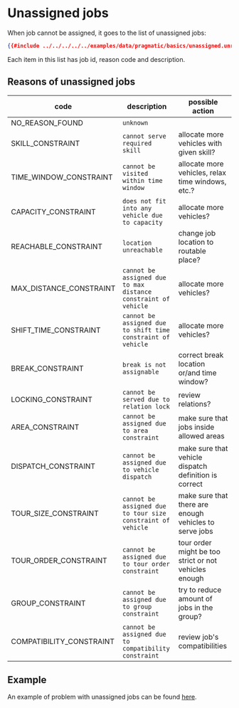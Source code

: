 # Unassigned jobs

When job cannot be assigned, it goes to the list of unassigned jobs:

```json
{{#include ../../../../../examples/data/pragmatic/basics/unassigned.unreachable.solution.json:113:123}}
```

Each item in this list has job id, reason code and description.


## Reasons of unassigned jobs

|         code                  |                        description                             |                  possible action                        |
|-------------------------------|----------------------------------------------------------------|---------------------------------------------------------|
| NO_REASON_FOUND               | `unknown`                                                      |                                                         |
| SKILL_CONSTRAINT              | `cannot serve required skill`                                  | allocate more vehicles with given skill?                |
| TIME_WINDOW_CONSTRAINT        | `cannot be visited within time window`                         | allocate more vehicles, relax time windows, etc.?       |
| CAPACITY_CONSTRAINT           | `does not fit into any vehicle due to capacity`                | allocate more vehicles?                                 |
| REACHABLE_CONSTRAINT          | `location unreachable`                                         | change job location to routable place?                  |
| MAX_DISTANCE_CONSTRAINT       | `cannot be assigned due to max distance constraint of vehicle` | allocate more vehicles?                                 |
| SHIFT_TIME_CONSTRAINT         | `cannot be assigned due to shift time constraint of vehicle`   | allocate more vehicles?                                 |
| BREAK_CONSTRAINT              | `break is not assignable`                                      | correct break location or/and time window?              |
| LOCKING_CONSTRAINT            | `cannot be served due to relation lock`                        | review relations?                                       |
| AREA_CONSTRAINT               | `cannot be assigned due to area constraint`                    | make sure that jobs inside allowed areas                |
| DISPATCH_CONSTRAINT           | `cannot be assigned due to vehicle dispatch`                   | make sure that vehicle dispatch definition is correct   |
| TOUR_SIZE_CONSTRAINT          | `cannot be assigned due to tour size constraint of vehicle`    | make sure that there are enough vehicles to serve jobs  |
| TOUR_ORDER_CONSTRAINT         | `cannot be assigned due to tour order constraint`              | tour order might be too strict or not vehicles enough   |
| GROUP_CONSTRAINT              | `cannot be assigned due to group constraint`                   | try to reduce amount of jobs in the group?              |
| COMPATIBILITY_CONSTRAINT      | `cannot be assigned due to compatibility constraint`           | review job's compatibilities                            |


## Example

An example of problem with unassigned jobs can be found [here](../../../examples/pragmatic/basics/unassigned.md).
